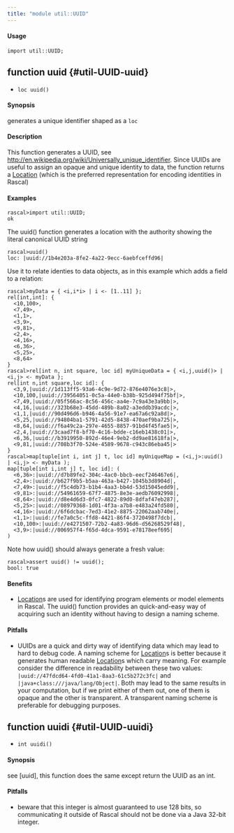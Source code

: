 ```yaml
---
title: "module util::UUID"
---
```


#### Usage

`import util::UUID;`


## function uuid {#util-UUID-uuid}

* ``loc uuid()``


#### Synopsis

generates a unique identifier shaped as a `loc`

#### Description

This function generates a UUID, see http://en.wikipedia.org/wiki/Universally_unique_identifier.
Since UUIDs are useful to assign an opaque and unique identity to data, the function returns
a [Location](../../Rascal/Expressions/Values/Location/index.md) (which is the preferred representation for encoding identities in Rascal)

#### Examples


```rascal-shell 
rascal>import util::UUID;
ok
```

The uuid() function generates a location with the authority showing the literal canonical UUID string

```rascal-shell ,continue
rascal>uuid()
loc: |uuid://1b4e203a-8fe2-4a22-9ecc-6aebfceffd96|
```

Use it to relate identies to data objects, as in this example which adds a field to a relation:


```rascal-shell ,continue
rascal>myData = { <i,i*i> | i <- [1..11] }; 
rel[int,int]: {
  <10,100>,
  <7,49>,
  <1,1>,
  <3,9>,
  <9,81>,
  <2,4>,
  <4,16>,
  <6,36>,
  <5,25>,
  <8,64>
}
rascal>rel[int n, int square, loc id] myUniqueData = { <i,j,uuid()> | <i,j> <- myData };
rel[int n,int square,loc id]: {
  <3,9,|uuid://1d113ff5-93a6-4c9e-9d72-876e4076e3c8|>,
  <10,100,|uuid://39564051-0c5a-44e0-b38b-925d494f75bf|>,
  <7,49,|uuid://05f566ac-8c56-456c-aa4e-7c9a43e3a9bb|>,
  <4,16,|uuid://323b68e3-45dd-489b-8a02-a3eddb39acdc|>,
  <1,1,|uuid://90d496d6-b946-4a56-91e7-ea67a6c92a8d|>,
  <5,25,|uuid://94804ba1-5791-42d5-8438-470aef9ba725|>,
  <8,64,|uuid://f6a49c2a-297e-4655-8857-91bd4f45fae5|>,
  <2,4,|uuid://3caad7f8-bf70-4c16-bdde-c16eb1438c01|>,
  <6,36,|uuid://b3919950-892d-46e4-9eb2-dd9ae81618fa|>,
  <9,81,|uuid://708b3f70-524e-4589-9678-c943c86eba45|>
}
rascal>map[tuple[int i, int j] t, loc id] myUniqueMap = (<i,j>:uuid() | <i,j> <- myData );
map[tuple[int i,int j] t, loc id]: (
  <6,36>:|uuid://d7b89fe2-304c-4ac0-bbcb-eecf246467e6|,
  <2,4>:|uuid://b627f9b5-b5aa-463a-b427-1045b3d8904d|,
  <7,49>:|uuid://f5c4db73-b1b4-4aa3-bb4d-53d15045edd9|,
  <9,81>:|uuid://54961659-67f7-4875-8e3e-aedb76092998|,
  <8,64>:|uuid://d8e4d6d3-0fc7-4822-89d0-8dfaf47eb287|,
  <5,25>:|uuid://08979368-1d01-4f3a-a7b8-e483a24fd580|,
  <4,16>:|uuid://6f6dcbac-7ed3-41e2-8875-22062aab740e|,
  <1,1>:|uuid://fe7a0c5c-ffd8-4421-86f4-3720498f7dcb|,
  <10,100>:|uuid://e4271507-72b2-4a83-96d6-d56268529f48|,
  <3,9>:|uuid://006957f4-f65d-4dca-9591-e78178eef695|
)
```
Note how uuid() should always generate a fresh value:

```rascal-shell ,continue
rascal>assert uuid() != uuid(); 
bool: true
```

#### Benefits

*  [Location](../../Rascal/Expressions/Values/Location/index.md)s are used for identifying program elements or model elements in Rascal. The uuid() function provides
an quick-and-easy way of acquiring such an identity without having to design a naming scheme.

#### Pitfalls

*  UUIDs are a quick and dirty way of identifying data which may lead to hard to debug code. A naming scheme for [Location](../../Rascal/Expressions/Values/Location/index.md)s is better because it generates human readable
[Location](../../Rascal/Expressions/Values/Location/index.md)s which carry meaning. For example consider the difference in readability between these two values:
`|uuid://47fdcd64-4fd0-41a1-8aa3-61c5b272c3fc|` and `|java+class:///java/lang/Object|`. Both may lead to the same 
results in your computation, but if we print either of them out, one of them is opaque and the other is transparent. A transparent naming scheme is preferable for
debugging purposes.

## function uuidi {#util-UUID-uuidi}

* ``int uuidi()``


#### Synopsis

see [uuid], this function does the same except return the UUID as an int.

#### Pitfalls

*  beware that this integer is almost guaranteed to use 128 bits, so communicating it outside of
Rascal should not be done via a Java 32-bit integer.

